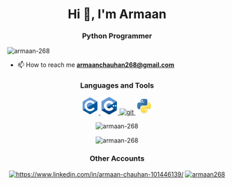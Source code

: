 <h1 align="center">Hi 👋, I'm Armaan</h1>
<h3 align="center">Python Programmer</h3>

<p align="left"> <img src="https://komarev.com/ghpvc/?username=armaan-268&label=Profile%20views&color=0e75b6&style=flat" alt="armaan-268" /> </p>

- 📫 How to reach me **armaanchauhan268@gmail.com**



<h3 align="center">Languages and Tools</h3>
<p align="center"> <a href="https://www.cprogramming.com/" target="_blank" rel="noreferrer"> <img src="https://raw.githubusercontent.com/devicons/devicon/master/icons/c/c-original.svg" alt="c" width="40" height="40"/> </a> <a href="https://www.w3schools.com/cpp/" target="_blank" rel="noreferrer"> <img src="https://raw.githubusercontent.com/devicons/devicon/master/icons/cplusplus/cplusplus-original.svg" alt="cplusplus" width="40" height="40"/> </a> <a href="https://git-scm.com/" target="_blank" rel="noreferrer"> <img src="https://www.vectorlogo.zone/logos/git-scm/git-scm-icon.svg" alt="git" width="40" height="40"/> </a> <a href="https://www.python.org" target="_blank" rel="noreferrer"> <img src="https://raw.githubusercontent.com/devicons/devicon/master/icons/python/python-original.svg" alt="python" width="40" height="40"/> </a> </p>

<p align="center">
<img align="center" src="https://github-readme-stats.vercel.app/api/top-langs?username=armaan-268&show_icons=true&locale=en&layout=compact" alt="armaan-268" />
<p align="center">
<img align="center" src="https://github-readme-stats.vercel.app/api?username=armaan-268&show_icons=true&locale=en" alt="armaan-268" />

</p>
<h3 align="center">Other Accounts</h3>
<p align="center">
<a href="https://linkedin.com/in/https://www.linkedin.com/in/armaan-chauhan-101446139/" target="blank"><img align="center" src="https://raw.githubusercontent.com/rahuldkjain/github-profile-readme-generator/master/src/images/icons/Social/linked-in-alt.svg" alt="https://www.linkedin.com/in/armaan-chauhan-101446139/" height="30" width="40" /></a>
<a href="https://www.leetcode.com/armaan268" target="blank"><img align="center" src="https://raw.githubusercontent.com/rahuldkjain/github-profile-readme-generator/master/src/images/icons/Social/leet-code.svg" alt="armaan268" height="30" width="40" /></a>
</p>
